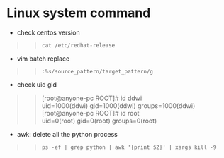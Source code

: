 # Linux system command
- check centos version
>> `cat /etc/redhat-release`
- vim batch replace
>> `:%s/source_pattern/target_pattern/g`  
- check uid gid  
>> [root@anyone-pc ROOT]# id ddwi  
>> uid=1000(ddwi) gid=1000(ddwi) groups=1000(ddwi)  
>> [root@anyone-pc ROOT]# id root  
>> uid=0(root) gid=0(root) groups=0(root)  
- awk: delete all the python process
>> `ps -ef | grep python | awk '{print $2}' | xargs kill -9` 
